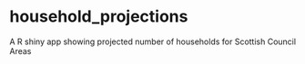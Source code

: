 # household_projections
A R shiny app showing projected number of households for Scottish Council Areas
